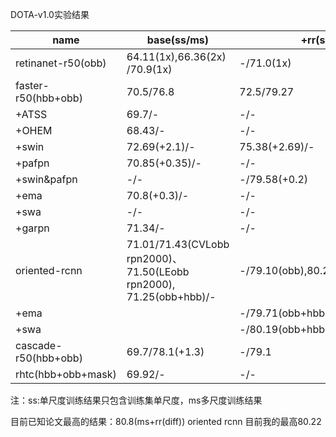 DOTA-v1.0实验结果

| name                 | base(ss/ms)                                                  | +rr(ss/ms)                       | +hsv(ss/ms)   | +mixup(ss/ms) | +mosaic(ss/ms) | mos +mix    |
| -------------------- | ------------------------------------------------------------ | -------------------------------- | ------------- | ------------- | -------------- | ----------- |
| retinanet-r50(obb)   | 64.11(1x),66.36(2x) /70.9(1x)                                | -/71.0(1x)                       | -/-           | --/--         | -/-            |             |
| faster-r50(hbb+obb)  | 70.5/76.8                                                    | 72.5/79.27                       | 72.5(+0.03)/- | 73.10/-       | 73.18/-        | 74.21/79.01 |
| +ATSS                | 69.7/-                                                       | -/-                              | -/-           | -/-           | -/-            | -/-         |
| +OHEM                | 68.43/-                                                      | -/-                              | -/-           | -/-           | -/-            | -/-         |
| +swin                | 72.69(+2.1)/-                                                | 75.38(+2.69)/-                   | -/-           | -/-           | -/-            | -/-         |
| +pafpn               | 70.85(+0.35)/-                                               | -/-                              | -/-           | -/-           | -/-            | -/-         |
| +swin&pafpn          | -/-                                                          | -/79.58(+0.2)                    | -/-           | -/-           | -/-            | -/-         |
| +ema                 | 70.8(+0.3)/-                                                 | -/-                              | -/-           | -/-           | -/-            | -/-         |
| +swa                 | -/-                                                          | -/-                              | -/-           | -/-           | -/-            | 74.93/-     |
| +garpn               | 71.34/-                                                      | -/-                              | -/-           | -/-           | -/-            |             |
| oriented-rcnn        | 71.01/71.43(CVLobb rpn2000)、71.50(LEobb rpn2000), 71.25(obb+hbb)/- | -/79.10(obb),80.22(obb+hbb)80.39 |               | -/79.11(-)    |                | 73.81       |
| +ema                 |                                                              | -/79.71(obb+hbb)                 |               |               |                |             |
| +swa                 |                                                              | -/80.19(obb+hbb)                 |               |               |                |             |
| cascade-r50(hbb+obb) | 69.7/78.1(+1.3)                                              | -/79.1                           | -/-           | -/-           | -/-            |             |
| rhtc(hbb+obb+mask)   | 69.92/-                                                      | -/-                              | -/-           | -/-           | -/-            |             |

注：ss:单尺度训练结果只包含训练集单尺度，ms多尺度训练结果

目前已知论文最高的结果：80.8(ms+rr(diff)) oriented rcnn  目前我的最高80.22

